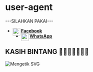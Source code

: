 # user-agent
  ---SILAHKAN PAKAI---
* [<img alt="arvel-noob Facebook" align="left" width="24px" src="https://cdn.jsdelivr.net/npm/simple-icons@v3/icons/facebook.svg" /><b>Facebook</b>](https://www.facebook.com/profile.php?id=100079899961820)<br>
* [<img alt="arvel-noob Whatsapp" align="left" width="24px" src="https://cdn.jsdelivr.net/npm/simple-icons@v3/icons/whatsapp.svg" /><b>WhatsApp</b>](https://wa.me/6283843614174?text=Asalamualaikum+Mas+ganteng+baik+sopan+lucu+imut+ngangenin)<br>
 
## KASIH BINTANG 🌟🌟🌟🌟🌟🌟🌟
![Mengetik SVG](https://readme-typing-svg.herokuapp.com?lines=Selamat+Bersenang-senang+silahkan+pakai+sesuka+anda....!+)
